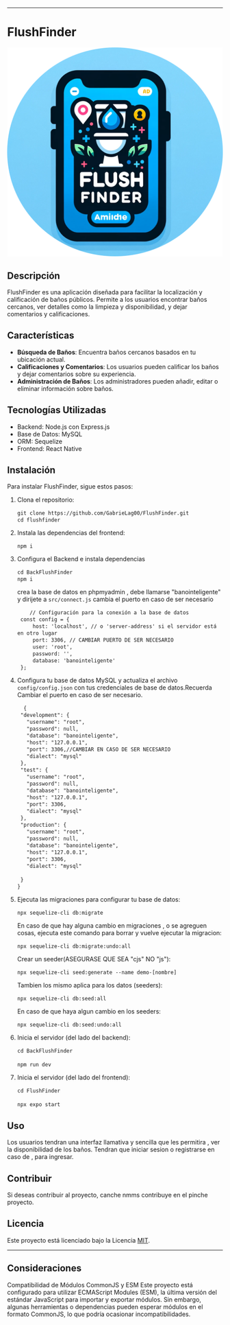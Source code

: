 

---

# FlushFinder
![FlushFinder Logo](/logo.svg)


## Descripción
FlushFinder es una aplicación diseñada para facilitar la localización y calificación de baños públicos. Permite a los usuarios encontrar baños cercanos, ver detalles como la limpieza y disponibilidad, y dejar comentarios y calificaciones.

## Características
- **Búsqueda de Baños**: Encuentra baños cercanos basados en tu ubicación actual.
- **Calificaciones y Comentarios**: Los usuarios pueden calificar los baños y dejar comentarios sobre su experiencia.
- **Administración de Baños**: Los administradores pueden añadir, editar o eliminar información sobre baños.

## Tecnologías Utilizadas
- Backend: Node.js con Express.js
- Base de Datos: MySQL
- ORM: Sequelize
- Frontend: React Native

## Instalación

Para instalar FlushFinder, sigue estos pasos:

1. Clona el repositorio:
   ```
   git clone https://github.com/GabrieLag00/FlushFinder.git
   cd flushfinder
   ```

2. Instala las dependencias del frontend:
   ```
   npm i
   ```
3. Configura el Backend e instala dependencias
   ```
   cd BackFlushFinder
   npm i
   ```
   crea la base de datos en phpmyadmin , debe llamarse "banointeligente" y dirijete a `src/connect.js` cambia el puerto en caso de ser necesario
   ```
       // Configuración para la conexión a la base de datos
    const config = {
        host: 'localhost', // o 'server-address' si el servidor está en otro lugar
        port: 3306, // CAMBIAR PUERTO DE SER NECESARIO
        user: 'root',
        password: '',
        database: 'banointeligente'
    };
   ```
   
4. Configura tu base de datos MySQL y actualiza el archivo `config/config.json` con tus credenciales de base de datos.Recuerda Cambiar el puerto en caso de ser necesario.
   ```
     {
    "development": {
      "username": "root",
      "password": null,
      "database": "banointeligente",
      "host": "127.0.0.1",
      "port": 3306,//CAMBIAR EN CASO DE SER NECESARIO
      "dialect": "mysql"
    },
    "test": {
      "username": "root",
      "password": null,
      "database": "banointeligente",
      "host": "127.0.0.1",
      "port": 3306,
      "dialect": "mysql"
    },
    "production": {
      "username": "root",
      "password": null,
      "database": "banointeligente",
      "host": "127.0.0.1",
      "port": 3306,
      "dialect": "mysql"
      
    }
   }

   ```

5. Ejecuta las migraciones para configurar tu base de datos:
   ```
   npx sequelize-cli db:migrate
   ```

   En caso de que hay alguna cambio en migraciones , o se agreguen cosas, ejecuta este comando para borrar
   y vuelve ejecutar la migracion:
   ```
   npx sequelize-cli db:migrate:undo:all
   ```
   Crear un seeder(ASEGURASE QUE SEA "cjs" NO "js"):
   ```
   npx sequelize-cli seed:generate --name demo-[nombre]
   ```
   Tambien los mismo aplica para los datos (seeders):
   ```
   npx sequelize-cli db:seed:all
   ```
   En caso de que haya algun cambio en los seeders:
   ```
   npx sequelize-cli db:seed:undo:all

   ```

7. Inicia el servidor (del lado del backend):
   ```
   cd BackFlushFinder
   
   npm run dev
   ```
6. Inicia el servidor (del lado del frontend):
   ```
   cd FlushFinder
   
   npx expo start
   ```
## Uso

Los usuarios tendran una interfaz llamativa y sencilla que les permitira , ver la disponibilidad de los baños. Tendran que iniciar sesion o registrarse en caso de , para ingresar.

## Contribuir

Si deseas contribuir al proyecto, canche nmms contribuye en el pinche proyecto.

## Licencia

Este proyecto está licenciado bajo la Licencia [MIT](LICENSE).

---
## Consideraciones

Compatibilidad de Módulos CommonJS y ESM
Este proyecto está configurado para utilizar ECMAScript Modules (ESM), la última versión del estándar JavaScript para importar y exportar módulos. Sin embargo, algunas herramientas o dependencias pueden esperar módulos en el formato CommonJS, lo que podría ocasionar incompatibilidades.

